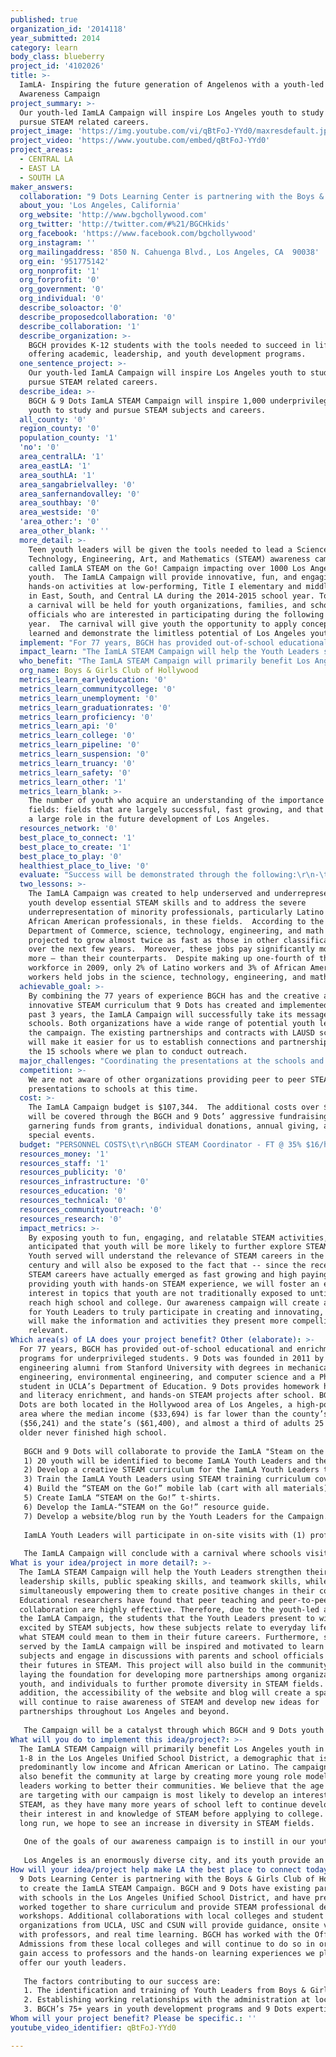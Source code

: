 ```yaml
---
published: true
organization_id: '2014118'
year_submitted: 2014
category: learn
body_class: blueberry
project_id: '4102026'
title: >-
  IamLA- Inspiring the future generation of Angelenos with a youth-led STEAM
  Awareness Campaign
project_summary: >-
  Our youth-led IamLA Campaign will inspire Los Angeles youth to study and
  pursue STEAM related careers. 
project_image: 'https://img.youtube.com/vi/qBtFoJ-YYd0/maxresdefault.jpg'
project_video: 'https://www.youtube.com/embed/qBtFoJ-YYd0'
project_areas:
  - CENTRAL LA
  - EAST LA
  - SOUTH LA
maker_answers:
  collaboration: "9 Dots Learning Center is partnering with the Boys & Girls Club of Hollywood to create the IamLA STEAM Campaign. BGCH and 9 Dots have existing partnerships with schools in the Los Angeles Unified School District, and have previously worked together to share curriculum and provide STEAM professional development workshops.  Additional collaborations with local colleges and student organizations from UCLA, USC and CSUN will provide guidance, onsite visits with professors, and real time learning. BGCH has worked with the Office of Admissions from these local colleges and will continue to do so in order to gain access to professors and the hands-on learning experiences we plan to offer our youth leaders. \r\n\r\nThe factors contributing to our success are:\r\n1.\tThe identification and training of Youth Leaders from Boys & Girls Club of Hollywood and 9 Dots\r\n2.\tEstablishing working relationships with the administration at local schools\r\n3.\tBGCH’s 75+ years in youth development programs and 9 Dots expertise in STEAM subjects\r\n\r\n\r\n"
  about_you: 'Los Angeles, California'
  org_website: 'http://www.bgchollywood.com'
  org_twitter: 'http://twitter.com/#%21/BGCHkids'
  org_facebook: 'https://www.facebook.com/bgchollywood'
  org_instagram: ''
  org_mailingaddress: '850 N. Cahuenga Blvd., Los Angeles, CA  90038'
  org_ein: '951775142'
  org_nonprofit: '1'
  org_forprofit: '0'
  org_government: '0'
  org_individual: '0'
  describe_soloactor: '0'
  describe_proposedcollaboration: '0'
  describe_collaboration: '1'
  describe_organization: >-
    BGCH provides K-12 students with the tools needed to succeed in life by
    offering academic, leadership, and youth development programs.  
  one_sentence_project: >-
    Our youth-led IamLA Campaign will inspire Los Angeles youth to study and
    pursue STEAM related careers. 
  describe_idea: >-
    BGCH & 9 Dots IamLA STEAM Campaign will inspire 1,000 underprivileged LA
    youth to study and pursue STEAM subjects and careers.
  all_county: '0'
  region_county: '0'
  population_county: '1'
  'no': '0'
  area_centralLA: '1'
  area_eastLA: '1'
  area_southLA: '1'
  area_sangabrielvalley: '0'
  area_sanfernandovalley: '0'
  area_southbay: '0'
  area_westside: '0'
  'area_other:': '0'
  area_other_blank: ''
  more_detail: >-
    Teen youth leaders will be given the tools needed to lead a Science,
    Technology, Engineering, Art, and Mathematics (STEAM) awareness campaign
    called IamLA STEAM on the Go! Campaign impacting over 1000 Los Angeles
    youth.  The IamLA Campaign will provide innovative, fun, and engaging
    hands-on activities at low-performing, Title I elementary and middle schools
    in East, South, and Central LA during the 2014-2015 school year. To wrap up,
    a carnival will be held for youth organizations, families, and school
    officials who are interested in participating during the following school
    year.  The carnival will give youth the opportunity to apply concepts
    learned and demonstrate the limitless potential of Los Angeles youth. 
  implement: "For 77 years, BGCH has provided out-of-school educational and enrichment programs for underprivileged students.  9 Dots was founded in 2011 by three engineering alumni from Stanford University with degrees in mechanical engineering, environmental engineering, and computer science and a Ph.D student in UCLA’s Department of Education. 9 Dots provides homework help, math and literacy enrichment, and hands-on STEAM projects after school.  BGCH and 9 Dots are both located in the Hollywood area of Los Angeles, a high-poverty area where the median income ($33,694) is far lower than the county’s ($56,241) and the state’s ($61,400), and almost a third of adults 25 years or older never finished high school.  \r\n\r\nBGCH and 9 Dots will collaborate to provide the IamLA \"Steam on the Go!\" Campaign.  Activities include:  \r\n1)\t20 youth will be identified to become IamLA Youth Leaders and the “STEAM on the Go!” Leadership Team.  \r\n2)\tDevelop a creative STEAM curriculum for the IamLA Youth Leaders to present.  \r\n3)\tTrain the IamLA Youth Leaders using STEAM training curriculum covering material relevant to the age groups the Youth Leaders will serve (1st-8th grades). Training will incorporate leadership development skills, classroom management skills, and public speaking skills.\r\n4)\tBuild the “STEAM on the Go!” mobile lab (cart with all materials).\r\n5)\tCreate IamLA “STEAM on the Go!” t-shirts. \r\n6)     Develop the IamLA-“STEAM on the Go!” resource guide. \r\n7)     Develop a website/blog run by the Youth Leaders for the Campaign. \r\n\r\nIamLA Youth Leaders will participate in on-site visits with (1) professors and/or professionals in STEAM fields at UCLA, USC, and CSUN; (2) a civil engineer or architect at a construction site; (3) a physician at the Children’s Hospital or at the UCLA or USC hospitals; (4) animation crews at an animation studio to observe how computer science or graphic design components go into the animation of a video game or movie; and (5) professors in Archeology, Physics, or Chemistry, culminating with a visit to the Griffith Park Observatory and the La Brea Tar Pits.  \r\n\r\nThe IamLA Campaign will conclude with a carnival where schools visited will be invited to send a team. Each team will have a booth and will present a STEAM activity/project to those in attendance. A panel of judges made up of city council members, school officials, STEAM professionals, and community partners will determine the winners, basing scores on creativity and audience engagement.  \r\n"
  impact_learn: "The IamLA STEAM Campaign will help the Youth Leaders strengthen their leadership skills, public speaking skills, and teamwork skills, while simultaneously empowering them to create positive changes in their community. Educational researchers have found that peer teaching and peer-to-peer collaboration are highly effective.  Therefore, due to the youth-led aspect of the IamLA Campaign, the students that the Youth Leaders present to will be excited by STEAM subjects, how these subjects relate to everyday life, and what STEAM could mean to them in their future careers.    Furthermore, students served by the IamLA campaign will be inspired and motivated to learn STEAM subjects and engage in discussions with parents and school officials about their futures in STEAM. This project will also build in the community by laying the foundation for developing more partnerships among organizations, youth, and individuals to further promote diversity in STEAM fields.  In addition, the accessibility of the website and blog will create a space that will continue to raise awareness of STEAM and develop new ideas for partnerships throughout Los Angeles and beyond.\r\n\r\nThe Campaign will be a catalyst through which BGCH and 9 Dots youth empower other youth by exposing them to STEAM fields that have traditionally lacked in diversity. The overarching purpose of IamLA is to disprove the idea that STEAM careers are out of reach for disadvantaged youth in Los Angeles. \r\n"
  who_benefit: "The IamLA STEAM Campaign will primarily benefit Los Angeles youth in grades 1-8 in the Los Angeles Unified School District, a demographic that is predominantly low income and African American or Latino. The campaign will also benefit the community at large by creating more young role models and leaders working to better their communities. We believe that the age group we are targeting with our campaign is most likely to develop an interest in STEAM, as they have many more years of school left to continue developing their interest in and knowledge of STEAM before applying to college. In the long run, we hope to see an increase in diversity in STEAM fields.\r\n\r\nOne of the goals of our awareness campaign is to instill in our youth the desire to expand their knowledge of STEAM through involvement in programs like BGCH, 9 Dots, and other STEAM programs. Developing an interest in STEAM during their crucial formative years makes it more possible for youth to pursue STEAM fields. When the youth we serve reach high school, they will be more likely to have a deeper understanding of STEAM, making it an accessible option when applying to college and pursuing a career. \r\n\r\nLos Angeles is an enormously diverse city, and its youth provide an immeasurable wealth of experiences and perspectives that can shape the future of the city and its residents.   We believe that if our youth, who will eventually grow up to become college students and young professionals, play a larger role in STEAM fields, Los Angeles will greatly benefit.\r\n"
  org_name: Boys & Girls Club of Hollywood
  metrics_learn_earlyeducation: '0'
  metrics_learn_communitycollege: '0'
  metrics_learn_unemployment: '0'
  metrics_learn_graduationrates: '0'
  metrics_learn_proficiency: '0'
  metrics_learn_api: '0'
  metrics_learn_college: '0'
  metrics_learn_pipeline: '0'
  metrics_learn_suspension: '0'
  metrics_learn_truancy: '0'
  metrics_learn_safety: '0'
  metrics_learn_other: '1'
  metrics_learn_blank: >-
    The number of youth who acquire an understanding of the importance of STEAM
    fields: fields that are largely successful, fast growing, and that will play
    a large role in the future development of Los Angeles.
  resources_network: '0'
  best_place_to_connect: '1'
  best_place_to_create: '1'
  best_place_to_play: '0'
  healthiest_place_to_live: '0'
  evaluate: "Success will be demonstrated through the following:\r\n-\t20 Youth Leaders will be trained to make presentations at schools and will gain a greater understanding of the importance of youth-led action toward creating change in their community.\r\n-\tThe students at the schools will have gained knowledge of STEAM that they did not possess before, as demonstrated through Pre & Post Surveys. Surveys will 1) examine students’ attitudes and knowledge about STEAM and STEAM careers and 2) look at the perceived benefits of the program and areas for improvement. The pre-survey will be administered at the start of the presentation and post-survey at the end of the presentation.\r\n-\tThe initial 15 schools will request the IamLA Campaign to return to serve more students. \r\n-\t10 new schools will request the IamLA Campaign for their campuses.\r\n"
  two_lessons: >-
    The IamLA Campaign was created to help underserved and underrepresented
    youth develop essential STEAM skills and to address the severe
    underrepresentation of minority professionals, particularly Latino and
    African American professionals, in these fields.  According to the US
    Department of Commerce, science, technology, engineering, and math jobs are
    projected to grow almost twice as fast as those in other classifications
    over the next few years.  Moreover, these jobs pay significantly more – 26%
    more – than their counterparts.  Despite making up one-fourth of the
    workforce in 2009, only 2% of Latino workers and 3% of African American
    workers held jobs in the science, technology, engineering, and math fields. 
  achievable_goal: >-
    By combining the 77 years of experience BGCH has and the creative and
    innovative STEAM curriculum that 9 Dots has created and implemented over the
    past 3 years, the IamLA Campaign will successfully take its message to 15
    schools. Both organizations have a wide range of potential youth leaders for
    the campaign. The existing partnerships and contracts with LAUSD schools
    will make it easier for us to establish connections and partnerships with
    the 15 schools where we plan to conduct outreach.
  major_challenges: "Coordinating the presentations at the schools and obtaining permission for students to leave their classrooms can be very difficult because public schools have a finite number of hours designated for class time.  However, our long-standing relationships with our schools will aid in our ability to overcome any obstacles.  If we approach the school administrators far enough in advance, we believe we will be able to work it into their schedule.\r\n\r\nFunding is always a challenge; however, the BGCH and 9 Dots have a strong fundraising strategy in place and have continued to meet their budgetary demands for new and existing programs.\r\n"
  competition: >-
    We are not aware of other organizations providing peer to peer STEAM
    presentations to schools at this time.
  cost: >-
    The IamLA Campaign budget is $107,344.  The additional costs over $100,000
    will be covered through the BGCH and 9 Dots’ aggressive fundraising programs
    garnering funds from grants, individual donations, annual giving, and
    special events.  
  budget: "PERSONNEL COSTS\t\r\nBGCH STEAM Coordinator - FT @ 35% $16/hrx52wks\t              $11,648\r\nBGCH STEAM Coordinator - PT 29 hrs@50%$16/hrx52wks\t      $12,064\r\n9 DOTS Program Coord. - PT 29 hrs@50%$16/hrx52wks\t      $12,064\r\n9 DOTS Program Coord. - PT 29 hrs@50%$16/hrx52wks   \t      $12,064\r\nAdmin Assistant - PT 20hrs @ $14/hrx52wks\t                              $14,560\r\nYouth Bus Driver - PT (4 hrs/month@$16.50/hrx9 months)\t      $594\r\nSUBTOTAL\t                                                                                              $62,994\r\nBENEFITS @ 15%\t                                                                              $9,449\r\n                                             TOTAL PERSONNEL\t$72,443\r\n\t\r\nNON-PERSONNEL COSTS\t\r\n2 STEAM Mobile Labs @ $1500 each \t                                                $3,000\r\nLego Robotics kits (EV3) 10 @ $340 each \t                                        $3,400\r\nIamLA T-shirts  1000 @ $6 each \t                                                        $6,000\r\nSignage & Printing\t                                                                                $1,200\r\nWebsite Development \t                                                                        $3,000\r\nSTEAM carnival (500 participants)  \t                                                $3,000\r\nTransportation (gas) \t                                                                                $800\r\nField trips (Youth Leaders) \t                                                                $500\r\n                                           TOTAL NON-PERSONNEL \t$20,900\r\nOVERHEAD 15%\t                                                                              $14,001\r\n                                     TOTAL PROGRAM COST\t       $107,344\r\n"
  resources_money: '1'
  resources_staff: '1'
  resources_publicity: '0'
  resources_infrastructure: '0'
  resources_education: '0'
  resources_technical: '0'
  resources_communityoutreach: '0'
  resources_research: '0'
  impact_metrics: >-
    By exposing youth to fun, engaging, and relatable STEAM activities, it is
    anticipated that youth will be more likely to further explore STEAM topics.
    Youth served will understand the relevance of STEAM careers in the 21st
    century and will also be exposed to the fact that -- since the recession --
    STEAM careers have actually emerged as fast growing and high paying. By
    providing youth with hands-on STEAM experience, we will foster an early
    interest in topics that youth are not traditionally exposed to until they
    reach high school and college. Our awareness campaign will create an avenue
    for Youth Leaders to truly participate in creating and innovating, which
    will make the information and activities they present more compelling and
    relevant. 
Which area(s) of LA does your project benefit? Other (elaborate): >-
  For 77 years, BGCH has provided out-of-school educational and enrichment
  programs for underprivileged students. 9 Dots was founded in 2011 by three
  engineering alumni from Stanford University with degrees in mechanical
  engineering, environmental engineering, and computer science and a Ph.D
  student in UCLA’s Department of Education. 9 Dots provides homework help, math
  and literacy enrichment, and hands-on STEAM projects after school. BGCH and 9
  Dots are both located in the Hollywood area of Los Angeles, a high-poverty
  area where the median income ($33,694) is far lower than the county’s
  ($56,241) and the state’s ($61,400), and almost a third of adults 25 years or
  older never finished high school. 
   
   BGCH and 9 Dots will collaborate to provide the IamLA "Steam on the Go!" Campaign. Activities include: 
   1) 20 youth will be identified to become IamLA Youth Leaders and the “STEAM on the Go!” Leadership Team. 
   2) Develop a creative STEAM curriculum for the IamLA Youth Leaders to present. 
   3) Train the IamLA Youth Leaders using STEAM training curriculum covering material relevant to the age groups the Youth Leaders will serve (1st-8th grades). Training will incorporate leadership development skills, classroom management skills, and public speaking skills.
   4) Build the “STEAM on the Go!” mobile lab (cart with all materials).
   5) Create IamLA “STEAM on the Go!” t-shirts. 
   6) Develop the IamLA-“STEAM on the Go!” resource guide. 
   7) Develop a website/blog run by the Youth Leaders for the Campaign. 
   
   IamLA Youth Leaders will participate in on-site visits with (1) professors and/or professionals in STEAM fields at UCLA, USC, and CSUN; (2) a civil engineer or architect at a construction site; (3) a physician at the Children’s Hospital or at the UCLA or USC hospitals; (4) animation crews at an animation studio to observe how computer science or graphic design components go into the animation of a video game or movie; and (5) professors in Archeology, Physics, or Chemistry, culminating with a visit to the Griffith Park Observatory and the La Brea Tar Pits. 
   
   The IamLA Campaign will conclude with a carnival where schools visited will be invited to send a team. Each team will have a booth and will present a STEAM activity/project to those in attendance. A panel of judges made up of city council members, school officials, STEAM professionals, and community partners will determine the winners, basing scores on creativity and audience engagement.
What is your idea/project in more detail?: >-
  The IamLA STEAM Campaign will help the Youth Leaders strengthen their
  leadership skills, public speaking skills, and teamwork skills, while
  simultaneously empowering them to create positive changes in their community.
  Educational researchers have found that peer teaching and peer-to-peer
  collaboration are highly effective. Therefore, due to the youth-led aspect of
  the IamLA Campaign, the students that the Youth Leaders present to will be
  excited by STEAM subjects, how these subjects relate to everyday life, and
  what STEAM could mean to them in their future careers. Furthermore, students
  served by the IamLA campaign will be inspired and motivated to learn STEAM
  subjects and engage in discussions with parents and school officials about
  their futures in STEAM. This project will also build in the community by
  laying the foundation for developing more partnerships among organizations,
  youth, and individuals to further promote diversity in STEAM fields. In
  addition, the accessibility of the website and blog will create a space that
  will continue to raise awareness of STEAM and develop new ideas for
  partnerships throughout Los Angeles and beyond.
   
   The Campaign will be a catalyst through which BGCH and 9 Dots youth empower other youth by exposing them to STEAM fields that have traditionally lacked in diversity. The overarching purpose of IamLA is to disprove the idea that STEAM careers are out of reach for disadvantaged youth in Los Angeles.
What will you do to implement this idea/project?: >-
  The IamLA STEAM Campaign will primarily benefit Los Angeles youth in grades
  1-8 in the Los Angeles Unified School District, a demographic that is
  predominantly low income and African American or Latino. The campaign will
  also benefit the community at large by creating more young role models and
  leaders working to better their communities. We believe that the age group we
  are targeting with our campaign is most likely to develop an interest in
  STEAM, as they have many more years of school left to continue developing
  their interest in and knowledge of STEAM before applying to college. In the
  long run, we hope to see an increase in diversity in STEAM fields.
   
   One of the goals of our awareness campaign is to instill in our youth the desire to expand their knowledge of STEAM through involvement in programs like BGCH, 9 Dots, and other STEAM programs. Developing an interest in STEAM during their crucial formative years makes it more possible for youth to pursue STEAM fields. When the youth we serve reach high school, they will be more likely to have a deeper understanding of STEAM, making it an accessible option when applying to college and pursuing a career. 
   
   Los Angeles is an enormously diverse city, and its youth provide an immeasurable wealth of experiences and perspectives that can shape the future of the city and its residents. We believe that if our youth, who will eventually grow up to become college students and young professionals, play a larger role in STEAM fields, Los Angeles will greatly benefit.
How will your idea/project help make LA the best place to connect today? In LA2050?: >-
  9 Dots Learning Center is partnering with the Boys & Girls Club of Hollywood
  to create the IamLA STEAM Campaign. BGCH and 9 Dots have existing partnerships
  with schools in the Los Angeles Unified School District, and have previously
  worked together to share curriculum and provide STEAM professional development
  workshops. Additional collaborations with local colleges and student
  organizations from UCLA, USC and CSUN will provide guidance, onsite visits
  with professors, and real time learning. BGCH has worked with the Office of
  Admissions from these local colleges and will continue to do so in order to
  gain access to professors and the hands-on learning experiences we plan to
  offer our youth leaders. 
   
   The factors contributing to our success are:
   1. The identification and training of Youth Leaders from Boys & Girls Club of Hollywood and 9 Dots
   2. Establishing working relationships with the administration at local schools
   3. BGCH’s 75+ years in youth development programs and 9 Dots expertise in STEAM subjects
Whom will your project benefit? Please be specific.: ''
youtube_video_identifier: qBtFoJ-YYd0

---
```

